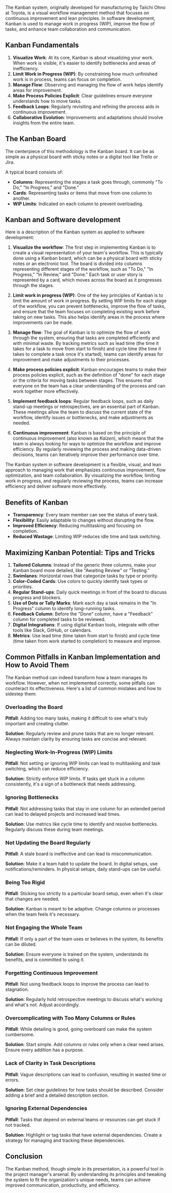 The Kanban system, originally developed for manufacturing by Taiichi Ohno at Toyota, is a visual workflow management method that focuses on continuous improvement and lean principles. In software development, Kanban is used to manage work in progress (WIP), improve the flow of tasks, and enhance team collaboration and communication.

## Kanban Fundamentals

1. **Visualize Work**: At its core, Kanban is about visualizing your work. When work is visible, it's easier to identify bottlenecks and areas of inefficiency.
1. **Limit Work in Progress (WIP)**: By constraining how much unfinished work is in process, teams can focus on completion.
1. **Manage Flow**: Observing and managing the flow of work helps identify areas for improvement.
1. **Make Process Policies Explicit**: Clear guidelines ensure everyone understands how to move tasks.
1. **Feedback Loops**: Regularly revisiting and refining the process aids in continuous improvement.
1. **Collaborative Evolution**: Improvements and adaptations should involve insights from the entire team.

## The Kanban Board

The centerpiece of this methodology is the Kanban board. It can be as simple as a physical board with sticky notes or a digital tool like Trello or Jira.

A typical board consists of:

- **Columns**: Representing the stages a task goes through, commonly "To Do," "In Progress," and "Done."
- **Cards**: Representing tasks or items that move from one column to another.
- **WIP Limits**: Indicated on each column to prevent overloading.

## Kanban and Software development

Here is a description of the Kanban system as applied to software development:

1. **Visualize the workflow**: The first step in implementing Kanban is to create a visual representation of your team's workflow. This is typically done using a Kanban board, which can be a physical board with sticky notes or an electronic tool. The board is divided into columns representing different stages of the workflow, such as "To Do," "In Progress," "In Review," and "Done." Each task or user story is represented by a card, which moves across the board as it progresses through the stages.

1. **Limit work in progress (WIP)**: One of the key principles of Kanban is to limit the amount of work in progress. By setting WIP limits for each stage of the workflow, you can prevent bottlenecks, improve the flow of tasks, and ensure that the team focuses on completing existing work before taking on new tasks. This also helps identify areas in the process where improvements can be made.

1. **Manage flow**: The goal of Kanban is to optimize the flow of work through the system, ensuring that tasks are completed efficiently and with minimal waste. By tracking metrics such as lead time (the time it takes for a task to move from start to finish) and cycle time (the time it takes to complete a task once it's started), teams can identify areas for improvement and make adjustments to their processes.

1. **Make process policies explicit**: Kanban encourages teams to make their process policies explicit, such as the definition of "done" for each stage or the criteria for moving tasks between stages. This ensures that everyone on the team has a clear understanding of the process and can work together more effectively.

1. **Implement feedback loops**: Regular feedback loops, such as daily stand-up meetings or retrospectives, are an essential part of Kanban. These meetings allow the team to discuss the current state of the workflow, identify issues or bottlenecks, and make adjustments as needed.

1. **Continuous improvement**: Kanban is based on the principle of continuous improvement (also known as *Kaizen*), which means that the team is always looking for ways to optimize the workflow and improve efficiency. By regularly reviewing the process and making data-driven decisions, teams can iteratively improve their performance over time.

The Kanban system in software development is a flexible, visual, and lean approach to managing work that emphasizes continuous improvement, flow optimization, and team collaboration. By visualizing the workflow, limiting work in progress, and regularly reviewing the process, teams can increase efficiency and deliver software more effectively.

## Benefits of Kanban

- **Transparency**: Every team member can see the status of every task.
- **Flexibility**: Easily adaptable to changes without disrupting the flow.
- **Improved Efficiency**: Reducing multitasking and focusing on completion.
- **Reduced Wastage**: Limiting WIP reduces idle time and task switching.

## Maximizing Kanban Potential: Tips and Tricks

1. **Tailored Columns**: Instead of the generic three columns, make your Kanban board more detailed, like "Awaiting Review" or "Testing."
1. **Swimlanes**: Horizontal rows that categorize tasks by type or priority.
1. **Color-Coded Cards**: Use colors to quickly identify task types or priorities.
1. **Regular Stand-ups**: Daily quick meetings in front of the board to discuss progress and blockers.
1. **Use of Dots or Tally Marks**: Mark each day a task remains in the "In Progress" column to identify long-running tasks.
1. **Feedback Column**: Before the "Done" column, have a "Feedback" column for completed tasks to be reviewed.
1. **Digital Integrations**: If using digital Kanban tools, integrate with other tools like Slack, GitHub, or calendars.
1. **Metrics**: Use lead time (time taken from start to finish) and cycle time (time taken from work started to completion) to measure and improve.

## Common Pitfalls in Kanban Implementation and How to Avoid Them

The Kanban method can indeed transform how a team manages its workflow. However, when not implemented correctly, some pitfalls can counteract its effectiveness. Here's a list of common mistakes and how to sidestep them:

### Overloading the Board

**Pitfall**: Adding too many tasks, making it difficult to see what's truly important and creating clutter.

**Solution**: Regularly review and prune tasks that are no longer relevant. Always maintain clarity by ensuring tasks are concise and relevant.

### Neglecting Work-In-Progress (WIP) Limits

**Pitfall**: Not setting or ignoring WIP limits can lead to multitasking and task switching, which can reduce efficiency.

**Solution**: Strictly enforce WIP limits. If tasks get stuck in a column consistently, it's a sign of a bottleneck that needs addressing.

### Ignoring Bottlenecks

**Pitfall**: Not addressing tasks that stay in one column for an extended period can lead to delayed projects and increased lead times.

**Solution**: Use metrics like cycle time to identify and resolve bottlenecks. Regularly discuss these during team meetings.

### Not Updating the Board Regularly

**Pitfall**: A stale board is ineffective and can lead to miscommunication.

**Solution**: Make it a team habit to update the board. In digital setups, use notifications/reminders. In physical setups, daily stand-ups can be useful.

### Being Too Rigid

**Pitfall**: Sticking too strictly to a particular board setup, even when it's clear that changes are needed.

**Solution**: Kanban is meant to be adaptive. Change columns or processes when the team feels it's necessary.

### Not Engaging the Whole Team

**Pitfall**: If only a part of the team uses or believes in the system, its benefits can be diluted.

**Solution**: Ensure everyone is trained on the system, understands its benefits, and is committed to using it.

### Forgetting Continuous Improvement

**Pitfall**: Not using feedback loops to improve the process can lead to stagnation.

**Solution**: Regularly hold retrospective meetings to discuss what's working and what's not. Adjust accordingly.

### Overcomplicating with Too Many Columns or Rules

**Pitfall**: While detailing is good, going overboard can make the system cumbersome.

**Solution**: Start simple. Add columns or rules only when a clear need arises. Ensure every addition has a purpose.

### Lack of Clarity in Task Descriptions

**Pitfall**: Vague descriptions can lead to confusion, resulting in wasted time or errors.

**Solution**: Set clear guidelines for how tasks should be described. Consider adding a brief and a detailed description section.

### Ignoring External Dependencies

**Pitfall**: Tasks that depend on external teams or resources can get stuck if not tracked.

**Solution**: Highlight or tag tasks that have external dependencies. Create a strategy for managing and tracking these dependencies.

## Conclusion

The Kanban method, though simple in its presentation, is a powerful tool in the project manager's arsenal. By understanding its principles and tweaking the system to fit the organization's unique needs, teams can achieve improved communication, productivity, and efficiency.
